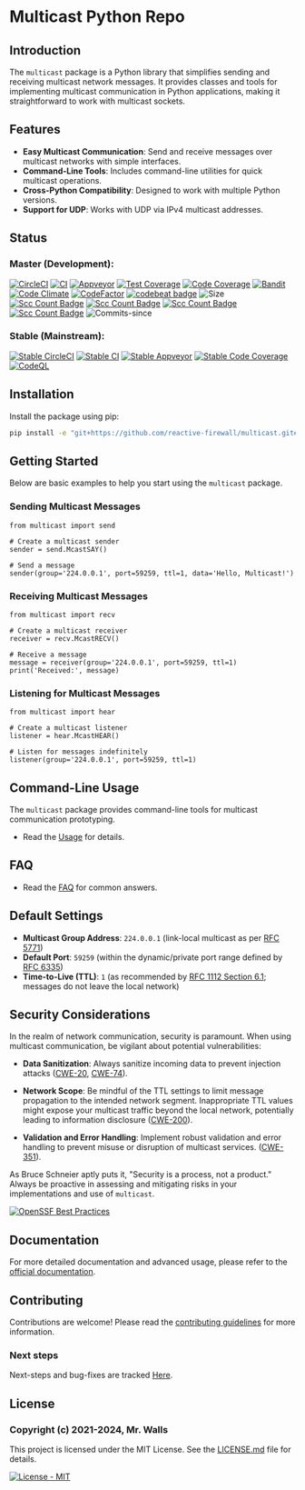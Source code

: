 # Multicast Python Repo

## Introduction

The `multicast` package is a Python library that simplifies sending and receiving multicast network messages. It provides classes and tools for implementing multicast communication in Python applications, making it straightforward to work with multicast sockets.

## Features

- **Easy Multicast Communication**: Send and receive messages over multicast networks with simple interfaces.
- **Command-Line Tools**: Includes command-line utilities for quick multicast operations.
- **Cross-Python Compatibility**: Designed to work with multiple Python versions.
- **Support for UDP**: Works with UDP via IPv4 multicast addresses.

## Status

### Master (Development):

[![CircleCI](https://circleci.com/gh/reactive-firewall/multicast/tree/master.svg?style=svg)](https://circleci.com/gh/reactive-firewall/multicast/tree/master)
[![CI](https://github.com/reactive-firewall/multicast/actions/workflows/Tests.yml/badge.svg?branch=master)](https://github.com/reactive-firewall/multicast/actions/workflows/Tests.yml)
[![Appveyor](https://ci.appveyor.com/api/projects/status/0h5vuexyty9lbl81/branch/master?svg=true)](https://ci.appveyor.com/project/reactive-firewall/multicast/branch/master)
[![Test Coverage](https://api.codeclimate.com/v1/badges/8a9422860b6a5b6477b5/test_coverage)](https://codeclimate.com/github/reactive-firewall/multicast/test_coverage)
[![Code Coverage](https://codecov.io/gh/reactive-firewall/multicast/branch/master/graph/badge.svg)](https://codecov.io/gh/reactive-firewall/multicast/branch/master/)
[![Bandit](https://github.com/reactive-firewall/multicast/actions/workflows/bandit.yml/badge.svg?branch=master)](https://github.com/reactive-firewall/multicast/actions/workflows/bandit.yml)
[![Code Climate](https://api.codeclimate.com/v1/badges/8a9422860b6a5b6477b5/maintainability)](https://codeclimate.com/github/reactive-firewall/multicast)
[![CodeFactor](https://www.codefactor.io/repository/github/reactive-firewall/multicast/badge)](https://www.codefactor.io/repository/github/reactive-firewall/multicast)
[![codebeat badge](https://codebeat.co/badges/721f752f-289d-457e-af90-487a85f16bf1)](https://codebeat.co/projects/github-com-reactive-firewall-multicast-master)
![Size](https://img.shields.io/github/languages/code-size/reactive-firewall/multicast.svg)
[![Scc Count Badge](https://sloc.xyz/github/reactive-firewall/multicast/?category=code)](https://github.com/reactive-firewall/multicast/)
[![Scc Count Badge](https://sloc.xyz/github/reactive-firewall/multicast/?category=blanks)](https://github.com/reactive-firewall/multicast/)
[![Scc Count Badge](https://sloc.xyz/github/reactive-firewall/multicast/?category=lines)](https://github.com/reactive-firewall/multicast/)
[![Scc Count Badge](https://sloc.xyz/github/reactive-firewall/multicast/?category=comments)](https://github.com/reactive-firewall/multicast/)
![Commits-since](https://img.shields.io/github/commits-since/reactive-firewall/multicast/stable.svg?maxAge=9000)

### Stable (Mainstream):

[![Stable CircleCI](https://circleci.com/gh/reactive-firewall/multicast/tree/stable.svg?style=svg)](https://circleci.com/gh/reactive-firewall/multicast/tree/stable)
[![Stable CI](https://github.com/reactive-firewall/multicast/actions/workflows/Tests.yml/badge.svg?branch=stable)](https://github.com/reactive-firewall/multicast/actions/workflows/Tests.yml)
[![Stable Appveyor](https://ci.appveyor.com/api/projects/status/0h5vuexyty9lbl81/branch/stable?svg=true)](https://ci.appveyor.com/project/reactive-firewall/multicast/branch/stable)
[![Stable Code Coverage](https://codecov.io/gh/reactive-firewall/multicast/branch/stable/graph/badge.svg)](https://codecov.io/gh/reactive-firewall/multicast/branch/stable/)
[![CodeQL](https://github.com/reactive-firewall/multicast/actions/workflows/codeql-analysis.yml/badge.svg?branch=stable)](https://github.com/reactive-firewall/multicast/actions/workflows/codeql-analysis.yml)

## Installation

Install the package using pip:

```bash
pip install -e "git+https://github.com/reactive-firewall/multicast.git#egg=multicast"
```

## Getting Started

Below are basic examples to help you start using the `multicast` package.

### Sending Multicast Messages

```python3
from multicast import send

# Create a multicast sender
sender = send.McastSAY()

# Send a message
sender(group='224.0.0.1', port=59259, ttl=1, data='Hello, Multicast!')
```

### Receiving Multicast Messages

```python3
from multicast import recv

# Create a multicast receiver
receiver = recv.McastRECV()

# Receive a message
message = receiver(group='224.0.0.1', port=59259, ttl=1)
print('Received:', message)
```

### Listening for Multicast Messages

```python3
from multicast import hear

# Create a multicast listener
listener = hear.McastHEAR()

# Listen for messages indefinitely
listener(group='224.0.0.1', port=59259, ttl=1)
```

## Command-Line Usage

The `multicast` package provides command-line tools for multicast communication prototyping.
* Read the [Usage](docs/USAGE.md) for details.

## FAQ

* Read the [FAQ](docs/FAQ.md) for common answers.

## Default Settings

- **Multicast Group Address**: `224.0.0.1` (link-local multicast as per [RFC 5771](https://tools.ietf.org/html/rfc5771))
- **Default Port**: `59259` (within the dynamic/private port range defined by [RFC 6335](https://tools.ietf.org/html/rfc6335))
- **Time-to-Live (TTL)**: `1` (as recommended by [RFC 1112 Section 6.1](https://tools.ietf.org/html/rfc1112#section-6.1); messages do not leave the local network)

## Security Considerations

In the realm of network communication, security is paramount. When using multicast communication, be vigilant about potential vulnerabilities:

- **Data Sanitization**: Always sanitize incoming data to prevent injection attacks ([CWE-20](https://cwe.mitre.org/data/definitions/20.html), [CWE-74](https://cwe.mitre.org/data/definitions/74.html)).

- **Network Scope**: Be mindful of the TTL settings to limit message propagation to the intended network segment. Inappropriate TTL values might expose your multicast traffic beyond the local network, potentially leading to information disclosure ([CWE-200](https://cwe.mitre.org/data/definitions/200.html)).

- **Validation and Error Handling**: Implement robust validation and error handling to prevent misuse or disruption of multicast services. ([CWE-351](https://cwe.mitre.org/data/definitions/351.html)).

As Bruce Schneier aptly puts it, "Security is a process, not a product." Always be proactive in assessing and mitigating risks in your implementations and use of `multicast`.

[![OpenSSF Best Practices](https://www.bestpractices.dev/projects/9458/badge)](https://www.bestpractices.dev/projects/9458)

## Documentation

For more detailed documentation and advanced usage, please refer to the [official documentation](toc).

## Contributing

Contributions are welcome! Please read the [contributing guidelines](.github/CONTRIBUTING) for more information.

### Next steps

Next-steps and bug-fixes are tracked [Here](https://github.com/users/reactive-firewall/projects/1).

## License

### Copyright (c) 2021-2024, Mr. Walls

This project is licensed under the MIT License. See the [LICENSE.md](LICENSE) file for details.

[![License - MIT](https://img.shields.io/github/license/reactive-firewall/multicast.svg?maxAge=3600)](https://github.com/reactive-firewall/multicast/blob/stable/LICENSE.md)

